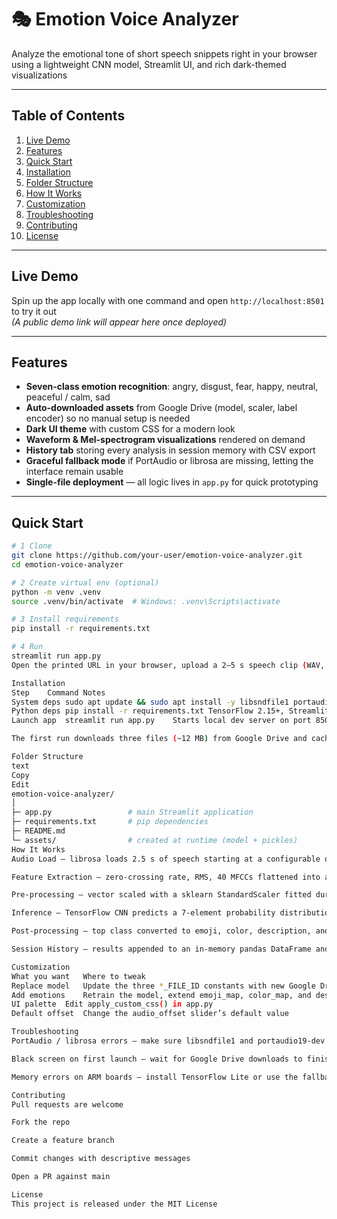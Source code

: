 # 🎭 Emotion Voice Analyzer

Analyze the emotional tone of short speech snippets right in your browser using a lightweight CNN model, Streamlit UI, and rich dark-themed visualizations  

---

## Table of Contents
1. [Live Demo](#live-demo)  
2. [Features](#features)  
3. [Quick Start](#quick-start)  
4. [Installation](#installation)  
5. [Folder Structure](#folder-structure)  
6. [How It Works](#how-it-works)  
7. [Customization](#customization)  
8. [Troubleshooting](#troubleshooting)  
9. [Contributing](#contributing)  
10. [License](#license)  

---

## Live Demo
Spin up the app locally with one command and open `http://localhost:8501` to try it out  
*(A public demo link will appear here once deployed)*  

---

## Features
- **Seven-class emotion recognition**: angry, disgust, fear, happy, neutral, peaceful / calm, sad  
- **Auto-downloaded assets** from Google Drive (model, scaler, label encoder) so no manual setup is needed  
- **Dark UI theme** with custom CSS for a modern look  
- **Waveform & Mel-spectrogram visualizations** rendered on demand  
- **History tab** storing every analysis in session memory with CSV export  
- **Graceful fallback mode** if PortAudio or librosa are missing, letting the interface remain usable  
- **Single-file deployment** — all logic lives in `app.py` for quick prototyping  

---

## Quick Start
```bash
# 1 Clone
git clone https://github.com/your-user/emotion-voice-analyzer.git
cd emotion-voice-analyzer

# 2 Create virtual env (optional)
python -m venv .venv
source .venv/bin/activate  # Windows: .venv\Scripts\activate

# 3 Install requirements
pip install -r requirements.txt

# 4 Run
streamlit run app.py
Open the printed URL in your browser, upload a 2–5 s speech clip (WAV, MP3, FLAC) and view the results immediately

Installation
Step	Command	Notes
System deps	sudo apt update && sudo apt install -y libsndfile1 portaudio19-dev	Enables full audio pipeline
Python deps	pip install -r requirements.txt	TensorFlow 2.15+, Streamlit 1.33+, librosa 0.10+
Launch app	streamlit run app.py	Starts local dev server on port 8501

The first run downloads three files (~12 MB) from Google Drive and caches them in the project root

Folder Structure
text
Copy
Edit
emotion-voice-analyzer/
│
├─ app.py                 # main Streamlit application
├─ requirements.txt       # pip dependencies
├─ README.md
└─ assets/                # created at runtime (model + pickles)
How It Works
Audio Load — librosa loads 2.5 s of speech starting at a configurable offset

Feature Extraction — zero-crossing rate, RMS, 40 MFCCs flattened into a vector of length 2376

Pre-processing — vector scaled with a sklearn StandardScaler fitted during training

Inference — TensorFlow CNN predicts a 7-element probability distribution

Post-processing — top class converted to emoji, color, description, and plotted with Matplotlib

Session History — results appended to an in-memory pandas DataFrame and optionally downloaded as CSV

Customization
What you want	Where to tweak
Replace model	Update the three *_FILE_ID constants with new Google Drive file IDs
Add emotions	Retrain the model, extend emoji_map, color_map, and descriptions dictionaries
UI palette	Edit apply_custom_css() in app.py
Default offset	Change the audio_offset slider’s default value

Troubleshooting
PortAudio / librosa errors — make sure libsndfile1 and portaudio19-dev are installed and Python wheels match your OS architecture

Black screen on first launch — wait for Google Drive downloads to finish, then refresh the page

Memory errors on ARM boards — install TensorFlow Lite or use the fallback random-feature mode for demos only

Contributing
Pull requests are welcome

Fork the repo

Create a feature branch

Commit changes with descriptive messages

Open a PR against main

License
This project is released under the MIT License
